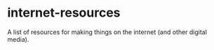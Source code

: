 # internet-resources
A list of resources for making things on the internet (and other digital media).
